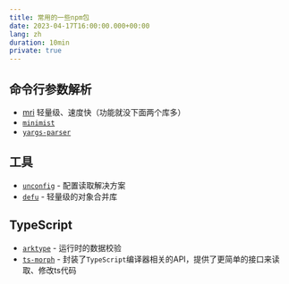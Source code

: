 ```yaml
---
title: 常用的一些npm包
date: 2023-04-17T16:00:00.000+00:00
lang: zh
duration: 10min
private: true
---
```


## 命令行参数解析

- [mri](https://www.npmjs.com/package/mri) 轻量级、速度快（功能就没下面两个库多）
- [`minimist`](https://www.npmjs.com/package/minimist)
- [`yargs-parser`](https://www.npmjs.com/package/yargs-parser)

## 工具

- [`unconfig`](https://www.npmjs.com/package/unconfig) - 配置读取解决方案
- [`defu`](https://www.npmjs.com/package/defu) - 轻量级的对象合并库

## TypeScript

- [`arktype`](https://www.npmjs.com/package/arktype) - 运行时的数据校验
- [`ts-morph`](https://www.npmjs.com/package/ts-morph) - 封装了`TypeScript`编译器相关的API，提供了更简单的接口来读取、修改ts代码